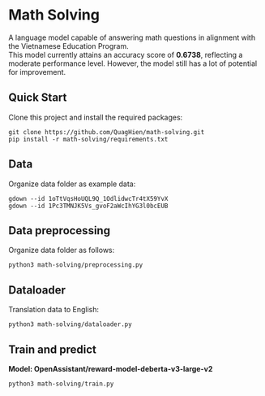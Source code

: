 # Math Solving
A language model capable of answering math questions in alignment with the Vietnamese Education Program.  
This model currently attains an accuracy score of **0.6738**, reflecting a moderate performance level. However, the model still has a lot of potential for improvement.
## Quick Start
Clone this project and install the required packages:
```
git clone https://github.com/QuagHien/math-solving.git
pip install -r math-solving/requirements.txt
```
## Data
Organize data folder as example data:
```
gdown --id 1oTtVqsHoUQL9Q_1OdlidwcTr4tX59YvX
gdown --id 1Pc3TMNJK5Vs_gvoF2aWcIhYG3l0bcEUB
```
## Data preprocessing
Organize data folder as follows:
```
python3 math-solving/preprocessing.py
 ```
## Dataloader
Translation data to English:
```
python3 math-solving/dataloader.py
```
## Train and predict
**Model: OpenAssistant/reward-model-deberta-v3-large-v2**
```
python3 math-solving/train.py
```

